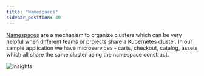 ```yaml
---
title: "Namespaces"
sidebar_position: 40
---
```


[Namespaces](https://kubernetes.io/docs/concepts/overview/working-with-objects/namespaces) are a mechanism to organize clusters which can be very helpful when different teams or projects share a Kubernetes cluster. In our sample application we have microservices - carts, checkout, catalog, assets which all share the same cluster using the namespace construct.

![Insights](/img/resource-view/cluster-ns.jpg)


